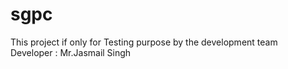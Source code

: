 # sgpc
This project if only for Testing purpose  by the development team 
<br>
Developer : Mr.Jasmail Singh  
